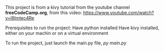 This project is from a kivy tutorial from the youtube channel **freeCodeCamp.org**, from this video:
https://www.youtube.com/watch?v=l8Imtec4Re

Prerequisites to run the project:
    Have python installed
    Have kivy installed, either on your machin or on a virtual environment

To run the project, just launch the main.py file, *py main.py*